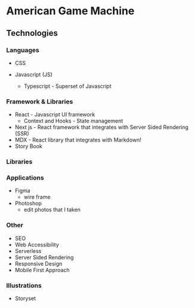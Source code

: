 # American Game Machine

## Technologies

### Languages

- CSS

- Javascript (JS)
  - Typescript - Superset of Javascript

### Framework & Libraries

- React - Javascript UI framework
  - Context and Hooks - State management
- Next js - React framework that integrates with Server Sided Rendering (SSR)
- MDX - React library that integrates with Markdown!
- Story Book

### Libraries

### Applications

- Figma
  - wire frame
- Photoshop
  - edit photos that I taken

### Other
- SEO
- Web Accessibility
- Serverless
- Server Sided Rendering
- Responsive Design
- Mobile First Approach

### Illustrations

- Storyset